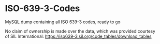 # ISO-639-3-Codes
MySQL dump containing all ISO 639-3 codes, ready to go

No claim of ownership is made over the data, which was provided courtesy of SIL International: https://iso639-3.sil.org/code_tables/download_tables
